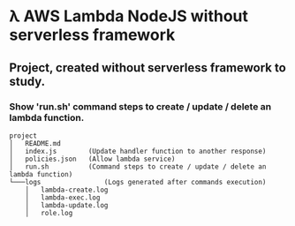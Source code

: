 <h1>λ AWS Lambda NodeJS without serverless framework</h1>

<h2>Project, created without serverless framework to study.

<h3>Show 'run.sh' command steps to create / update / delete an lambda function.</h3>

```
project
│   README.md
│   index.js        (Update handler function to another response)
│   policies.json   (Allow lambda service)
│   run.sh          (Command steps to create / update / delete an lambda function)
└───logs                (Logs generated after commands execution)
    │   lambda-create.log
    │   lambda-exec.log
    │   lambda-update.log
    │   role.log
```

